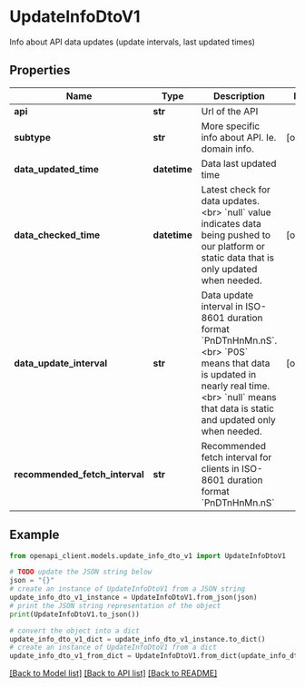 # UpdateInfoDtoV1

Info about API data updates (update intervals, last updated times)

## Properties

Name | Type | Description | Notes
------------ | ------------- | ------------- | -------------
**api** | **str** | Url of the API | 
**subtype** | **str** | More specific info about API. Ie. domain info. | [optional] 
**data_updated_time** | **datetime** | Data last updated time | 
**data_checked_time** | **datetime** | Latest check for data updates.  &lt;br&gt; &#x60;null&#x60; value indicates data being pushed to our platform or static data that is only updated when needed. | [optional] 
**data_update_interval** | **str** | Data update interval in ISO-8601 duration format &#x60;PnDTnHnMn.nS&#x60;. &lt;br&gt; &#x60;P0S&#x60; means that data is updated in nearly real time. &lt;br&gt; &#x60;null&#x60; means that data is static and updated only when needed. | [optional] 
**recommended_fetch_interval** | **str** | Recommended fetch interval for clients in ISO-8601 duration format &#x60;PnDTnHnMn.nS&#x60; | 

## Example

```python
from openapi_client.models.update_info_dto_v1 import UpdateInfoDtoV1

# TODO update the JSON string below
json = "{}"
# create an instance of UpdateInfoDtoV1 from a JSON string
update_info_dto_v1_instance = UpdateInfoDtoV1.from_json(json)
# print the JSON string representation of the object
print(UpdateInfoDtoV1.to_json())

# convert the object into a dict
update_info_dto_v1_dict = update_info_dto_v1_instance.to_dict()
# create an instance of UpdateInfoDtoV1 from a dict
update_info_dto_v1_from_dict = UpdateInfoDtoV1.from_dict(update_info_dto_v1_dict)
```
[[Back to Model list]](../README.md#documentation-for-models) [[Back to API list]](../README.md#documentation-for-api-endpoints) [[Back to README]](../README.md)


